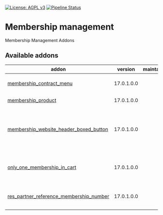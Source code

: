 [![License: AGPL v3](https://img.shields.io/badge/License-AGPL%20v3-blue.svg)](https://www.gnu.org/licenses/agpl-3.0)
[![Pipeline Status](https://gitlab.com/tawasta/odoo/membership/badges/17.0-dev/pipeline.svg)](https://gitlab.com/tawasta/odoo/membership/-/pipelines/)

Membership management
=====================

Membership Management Addons

[//]: # (addons)

Available addons
----------------
addon | version | maintainers | summary
--- | --- | --- | ---
[membership_contract_menu](membership_contract_menu/) | 17.0.1.0.0 |  | Membership contract menu
[membership_product](membership_product/) | 17.0.1.0.0 |  | Membership Product
[membership_website_header_boxed_button](membership_website_header_boxed_button/) | 17.0.1.0.0 |  | Replaces 'Contact Us' menu from website with Membership links
[only_one_membership_in_cart](only_one_membership_in_cart/) | 17.0.1.0.0 |  | Allow to have only one membership in cart
[res_partner_reference_membership_number](res_partner_reference_membership_number/) | 17.0.1.0.0 |  | Partner field ref as membership number

[//]: # (end addons)
